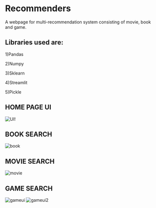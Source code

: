 # Recommenders
A webpage for multi-recommendation system consisting of movie, book and game.
## Libraries used are: 
1)Pandas

2)Numpy

3)Sklearn

4)Streamlit

5)Pickle

## HOME PAGE UI
![UI!](https://user-images.githubusercontent.com/63343297/140089391-809111ed-0238-4727-8def-95d20cc28e2d.PNG)

## BOOK SEARCH
![book](https://user-images.githubusercontent.com/63343297/140090889-713ba310-a864-4d12-a62d-ed4ab2cb2657.gif)

## MOVIE SEARCH
![movie](https://user-images.githubusercontent.com/63343297/140091442-69ed0125-29a9-4433-a30c-854142858c2f.gif)

## GAME SEARCH
![gameui](https://user-images.githubusercontent.com/63343297/140091527-dcc154e3-2ada-4dea-ad05-773d8a20727e.PNG)
![gameui2](https://user-images.githubusercontent.com/63343297/140091535-c0ab8904-0315-45b6-9ed6-5ff40b8675b0.PNG)

